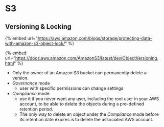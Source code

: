 # S3

## Versioning & Locking 

{% embed url="https://aws.amazon.com/blogs/storage/protecting-data-with-amazon-s3-object-lock/" %}

{% embed url="https://docs.aws.amazon.com/AmazonS3/latest/dev/ObjectVersioning.html" %}

* Only the owner of an Amazon S3 bucket can permanently delete a version.
* _Governance_ mode
  * user with specific permissions can change settings
* _Compliance_ mode 
  * use it if you never want any user, including the root user in your AWS account, to be able to delete the objects during a pre-defined retention period.
  * The only way to delete an object under the _Compliance_ mode before its retention date expires is to delete the associated AWS account.

